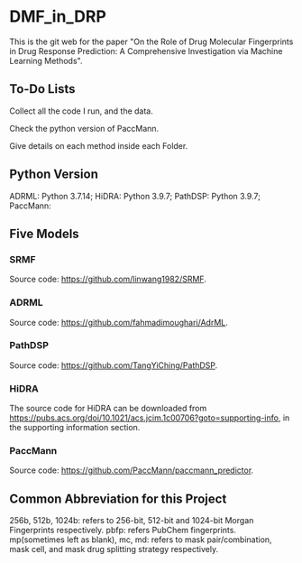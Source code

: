 # DMF_in_DRP

This is the git web for the paper "On the Role of Drug Molecular Fingerprints in Drug Response Prediction: A Comprehensive Investigation via Machine Learning Methods".

## To-Do Lists

Collect all the code I run, and the data.

Check the python version of PaccMann.

Give details on each method inside each Folder.

## Python Version

ADRML: Python 3.7.14; HiDRA: Python 3.9.7; PathDSP: Python 3.9.7; PaccMann:

## Five Models

### SRMF

Source code: <https://github.com/linwang1982/SRMF>.

### ADRML

Source code: <https://github.com/fahmadimoughari/AdrML>.

### PathDSP

Source code: <https://github.com/TangYiChing/PathDSP>.

### HiDRA

The source code for HiDRA can be downloaded from <https://pubs.acs.org/doi/10.1021/acs.jcim.1c00706?goto=supporting-info>, in the supporting information section.


### PaccMann

Source code: <https://github.com/PaccMann/paccmann_predictor>.

## Common Abbreviation for this Project
256b, 512b, 1024b: refers to 256-bit, 512-bit and 1024-bit Morgan Fingerprints respectively.
pbfp: refers PubChem fingerprints.
mp(sometimes left as blank), mc, md: refers to mask pair/combination, mask cell, and mask drug splitting strategy respectively.
